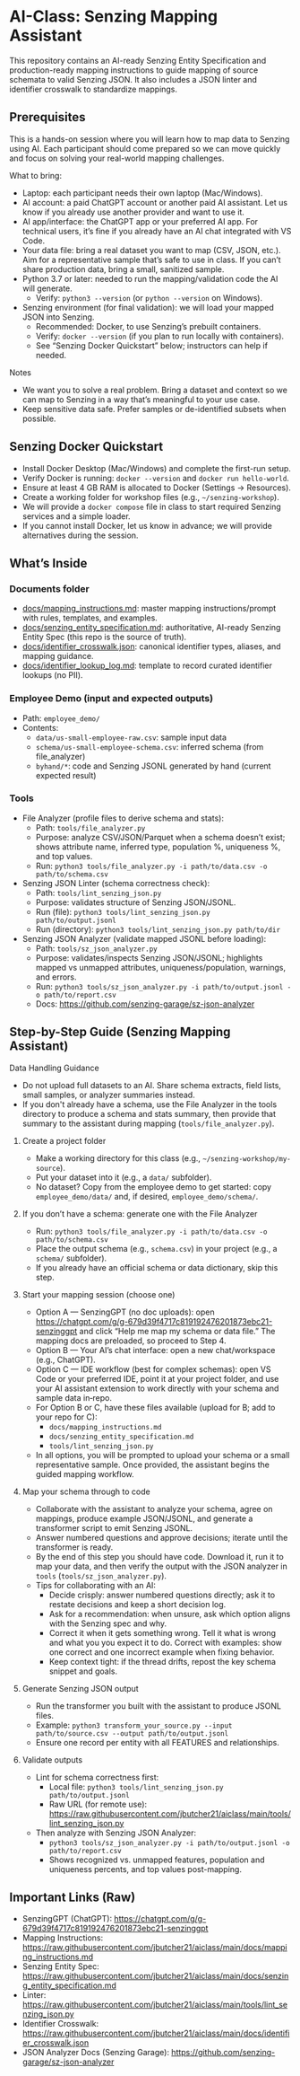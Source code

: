 # AI-Class: Senzing Mapping Assistant

This repository contains an AI-ready Senzing Entity Specification and production-ready mapping instructions to guide mapping of source schemata to valid Senzing JSON. It also includes a JSON linter and identifier crosswalk to standardize mappings.

## Prerequisites

This is a hands-on session where you will learn how to map data to Senzing using AI. Each participant should come prepared so we can move quickly and focus on solving your real-world mapping challenges.

What to bring:
- Laptop: each participant needs their own laptop (Mac/Windows).
- AI account: a paid ChatGPT account or another paid AI assistant. Let us know if you already use another provider and want to use it.
- AI app/interface: the ChatGPT app or your preferred AI app. For technical users, it’s fine if you already have an AI chat integrated with VS Code.
- Your data file: bring a real dataset you want to map (CSV, JSON, etc.). Aim for a representative sample that’s safe to use in class. If you can’t share production data, bring a small, sanitized sample.
- Python 3.7 or later: needed to run the mapping/validation code the AI will generate.
  - Verify: `python3 --version` (or `python --version` on Windows).
- Senzing environment (for final validation): we will load your mapped JSON into Senzing.
  - Recommended: Docker, to use Senzing’s prebuilt containers.
  - Verify: `docker --version` (if you plan to run locally with containers).
  - See “Senzing Docker Quickstart” below; instructors can help if needed.

Notes
- We want you to solve a real problem. Bring a dataset and context so we can map to Senzing in a way that’s meaningful to your use case.
- Keep sensitive data safe. Prefer samples or de-identified subsets when possible.

## Senzing Docker Quickstart
- Install Docker Desktop (Mac/Windows) and complete the first-run setup.
- Verify Docker is running: `docker --version` and `docker run hello-world`.
- Ensure at least 4 GB RAM is allocated to Docker (Settings → Resources).
- Create a working folder for workshop files (e.g., `~/senzing-workshop`).
- We will provide a `docker compose` file in class to start required Senzing services and a simple loader.
- If you cannot install Docker, let us know in advance; we will provide alternatives during the session.

## What’s Inside

### Documents folder

- [docs/mapping_instructions.md](docs/mapping_instructions.md): master mapping instructions/prompt with rules, templates, and examples.
- [docs/senzing_entity_specification.md](docs/senzing_entity_specification.md): authoritative, AI-ready Senzing Entity Spec (this repo is the source of truth).
- [docs/identifier_crosswalk.json](docs/identifier_crosswalk.json): canonical identifier types, aliases, and mapping guidance.
- [docs/identifier_lookup_log.md](docs/identifier_lookup_log.md): template to record curated identifier lookups (no PII).

### Employee Demo (input and expected outputs)

- Path: `employee_demo/`
- Contents:
  - `data/us-small-employee-raw.csv`: sample input data
  - `schema/us-small-employee-schema.csv`: inferred schema (from file_analyzer)
  - `byhand/*`: code and Senzing JSONL generated by hand (current expected result)

### Tools
- File Analyzer (profile files to derive schema and stats):
  - Path: `tools/file_analyzer.py`
  - Purpose: analyze CSV/JSON/Parquet when a schema doesn’t exist; shows attribute name, inferred type, population %, uniqueness %, and top values.
  - Run: `python3 tools/file_analyzer.py -i path/to/data.csv -o path/to/schema.csv`
 - Senzing JSON Linter (schema correctness check):
   - Path: `tools/lint_senzing_json.py`
   - Purpose: validates structure of Senzing JSON/JSONL.
   - Run (file): `python3 tools/lint_senzing_json.py path/to/output.jsonl`
   - Run (directory): `python3 tools/lint_senzing_json.py path/to/dir`
- Senzing JSON Analyzer (validate mapped JSONL before loading):
  - Path: `tools/sz_json_analyzer.py`
  - Purpose: validates/inspects Senzing JSON/JSONL; highlights mapped vs unmapped attributes, uniqueness/population, warnings, and errors.
  - Run: `python3 tools/sz_json_analyzer.py -i path/to/output.jsonl -o path/to/report.csv`
  - Docs: https://github.com/senzing-garage/sz-json-analyzer

## Step-by-Step Guide (Senzing Mapping Assistant)

Data Handling Guidance
- Do not upload full datasets to an AI. Share schema extracts, field lists, small samples, or analyzer summaries instead.
- If you don't already have a schema, use the File Analyzer in the tools directory to produce a schema and stats summary, then provide that summary to the assistant during mapping (`tools/file_analyzer.py`).

1) Create a project folder
   - Make a working directory for this class (e.g., `~/senzing-workshop/my-source`).
   - Put your dataset into it (e.g., a `data/` subfolder).
   - No dataset? Copy from the employee demo to get started: copy `employee_demo/data/` and, if desired, `employee_demo/schema/`.

2) If you don’t have a schema: generate one with the File Analyzer
   - Run: `python3 tools/file_analyzer.py -i path/to/data.csv -o path/to/schema.csv`
   - Place the output schema (e.g., `schema.csv`) in your project (e.g., a `schema/` subfolder).
   - If you already have an official schema or data dictionary, skip this step.

3) Start your mapping session (choose one)
   - Option A — SenzingGPT (no doc uploads): open https://chatgpt.com/g/g-679d39f4717c819192476201873ebc21-senzinggpt and click “Help me map my schema or data file.” The mapping docs are preloaded, so proceed to Step 4.
   - Option B — Your AI’s chat interface: open a new chat/workspace (e.g., ChatGPT).
   - Option C — IDE workflow (best for complex schemas): open VS Code or your preferred IDE, point it at your project folder, and use your AI assistant extension to work directly with your schema and sample data in‑repo.
   - For Option B or C, have these files available (upload for B; add to your repo for C):
     - `docs/mapping_instructions.md`
     - `docs/senzing_entity_specification.md`
     - `tools/lint_senzing_json.py` 
   - In all options, you will be prompted to upload your schema or a small representative sample. Once provided, the assistant begins the guided mapping workflow.


4) Map your schema through to code
   - Collaborate with the assistant to analyze your schema, agree on mappings, produce example JSON/JSONL, and generate a transformer script to emit Senzing JSONL.
   - Answer numbered questions and approve decisions; iterate until the transformer is ready.
   - By the end of this step you should have code. Download it, run it to map your data, and then verify the output with the JSON analyzer in `tools` (`tools/sz_json_analyzer.py`).
   - Tips for collaborating with an AI:
     - Decide crisply: answer numbered questions directly; ask it to restate decisions and keep a short decision log.
     - Ask for a recommendation: when unsure, ask which option aligns with the Senzing spec and why.
     - Correct it when it gets something wrong. Tell it what is wrong and what you you expect it to do. Correct with examples: show one correct and one incorrect example when fixing behavior.
     - Keep context tight: if the thread drifts, repost the key schema snippet and goals.
5) Generate Senzing JSON output
   - Run the transformer you built with the assistant to produce JSONL files.
   - Example: `python3 transform_your_source.py --input path/to/source.csv --output path/to/output.jsonl`
   - Ensure one record per entity with all FEATURES and relationships.
6) Validate outputs
   - Lint for schema correctness first:
     - Local file: `python3 tools/lint_senzing_json.py path/to/output.jsonl`
     - Raw URL (for remote use): https://raw.githubusercontent.com/jbutcher21/aiclass/main/tools/lint_senzing_json.py
   - Then analyze with Senzing JSON Analyzer:
     - `python3 tools/sz_json_analyzer.py -i path/to/output.jsonl -o path/to/report.csv`
     - Shows recognized vs. unmapped features, population and uniqueness percents, and top values post-mapping.

## Important Links (Raw)
- SenzingGPT (ChatGPT): https://chatgpt.com/g/g-679d39f4717c819192476201873ebc21-senzinggpt
- Mapping Instructions: https://raw.githubusercontent.com/jbutcher21/aiclass/main/docs/mapping_instructions.md
- Senzing Entity Spec: https://raw.githubusercontent.com/jbutcher21/aiclass/main/docs/senzing_entity_specification.md
- Linter: https://raw.githubusercontent.com/jbutcher21/aiclass/main/tools/lint_senzing_json.py
- Identifier Crosswalk: https://raw.githubusercontent.com/jbutcher21/aiclass/main/docs/identifier_crosswalk.json
- JSON Analyzer Docs (Senzing Garage): https://github.com/senzing-garage/sz-json-analyzer
